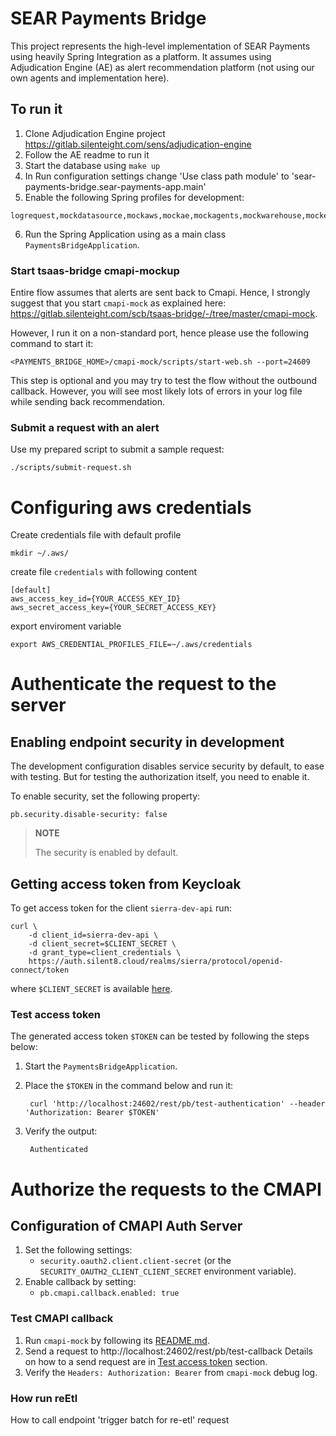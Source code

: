 # SEAR Payments Bridge

This project represents the high-level implementation of SEAR Payments using heavily Spring Integration as a platform. It assumes using Adjudication Engine (AE) as alert recommendation platform (not using our own agents and implementation here).  

## To run it

1. Clone Adjudication Engine project https://gitlab.silenteight.com/sens/adjudication-engine
2. Follow the AE readme to run it
3. Start the database using `make up`
4. In Run configuration settings change 'Use class path module' to 'sear-payments-bridge.sear-payments-app.main'
5. Enable the following Spring profiles for development: 
```
logrequest,mockdatasource,mockaws,mockae,mockagents,mockwarehouse,mockemail
```
6. Run the Spring Application using as a main class `PaymentsBridgeApplication`.

### Start tsaas-bridge cmapi-mockup

Entire flow assumes that alerts are sent back to Cmapi. Hence, I strongly suggest that you start `cmapi-mock` as explained here: https://gitlab.silenteight.com/scb/tsaas-bridge/-/tree/master/cmapi-mock.

However, I run it on a non-standard port, hence please use the following command to start it:

```
<PAYMENTS_BRIDGE_HOME>/cmapi-mock/scripts/start-web.sh --port=24609
```

This step is optional and you may try to test the flow without the outbound callback. However, you will see most likely lots of errors in your log file while sending back recommendation.

### Submit a request with an alert

Use my prepared script to submit a sample request:

```
./scripts/submit-request.sh
```

# Configuring aws credentials
Create credentials file with default profile

``mkdir ~/.aws/``

create file ``credentials`` with following content

```
[default]
aws_access_key_id={YOUR_ACCESS_KEY_ID}
aws_secret_access_key={YOUR_SECRET_ACCESS_KEY}
```

export enviroment variable

```export AWS_CREDENTIAL_PROFILES_FILE=~/.aws/credentials```

# Authenticate the request to the server

## Enabling endpoint security in development

The development configuration disables service security by default, to ease with testing.
But for testing the authorization itself, you need to enable it.

To enable security, set the following property:

    pb.security.disable-security: false

> **NOTE**
>
> The security is enabled by default.

## Getting access token from Keycloak

To get access token for the client `sierra-dev-api` run: 

    curl \
        -d client_id=sierra-dev-api \
        -d client_secret=$CLIENT_SECRET \
        -d grant_type=client_credentials \
        https://auth.silent8.cloud/realms/sierra/protocol/openid-connect/token

where `$CLIENT_SECRET` is available [here](https://auth.silent8.cloud/admin/master/console/#/realms/sierra/clients/1e5bb2aa-d17b-4746-8e24-fd3bb21d1259/credentials).

### Test access token

The generated access token `$TOKEN` can be tested by following the steps below:

1. Start the `PaymentsBridgeApplication`.
1. Place the `$TOKEN` in the command below and run it:

        curl 'http://localhost:24602/rest/pb/test-authentication' --header 'Authorization: Bearer $TOKEN'

1. Verify the output:
    
        Authenticated
        
# Authorize the requests to the CMAPI

## Configuration of CMAPI Auth Server

1. Set the following settings:
    - `security.oauth2.client.client-secret` (or the `SECURITY_OAUTH2_CLIENT_CLIENT_SECRET` environment variable).
1. Enable callback by setting:
    - `pb.cmapi.callback.enabled: true`

### Test CMAPI callback

1. Run `cmapi-mock` by following its [README.md](cmapi-mock/README.md).
1. Send a request to http://localhost:24602/rest/pb/test-callback Details on how to a send request are in [Test access token](#test-access-token) section.
1. Verify the `Headers: Authorization: Bearer` from `cmapi-mock` debug log.


### How run reEtl 

How to call endpoint 'trigger batch for re-etl' request 
